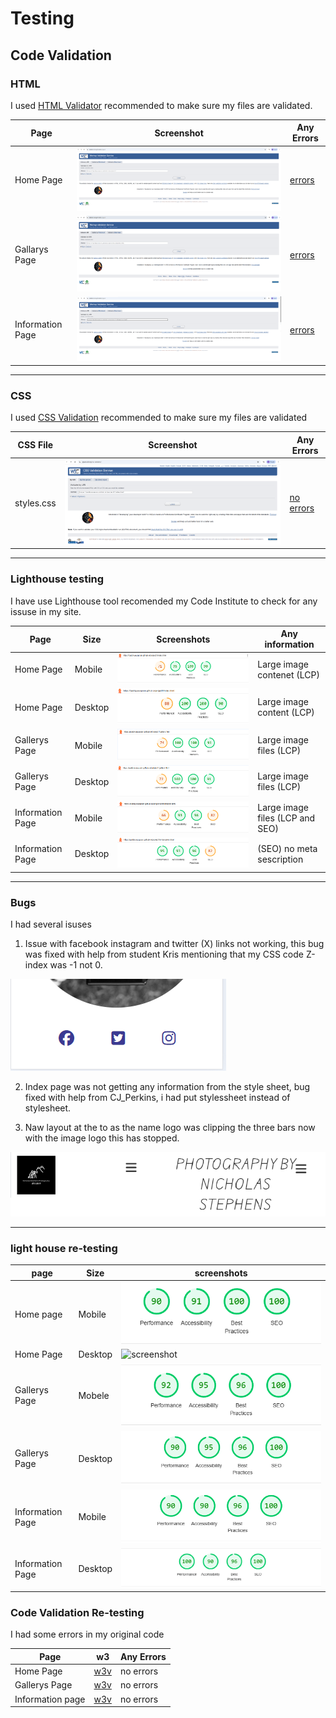 # Testing 

## Code Validation

### HTML 

I used [HTML Validator](https://validator.w3.org) recommended to make sure my files are validated.

| Page | Screenshot | Any Errors|
| --- | --- | --- |
| Home Page | ![screenshot](documents/markuphomepage.png) | [errors](https://validator.w3.org/nu/?doc=https%3A%2F%2Fpaddyyouspoon.github.io%2Fproject1%2F) |
| Gallarys Page | ![screenshot](documents/markupgallarys.png) | [errors](https://validator.w3.org/nu/?doc=https%3A%2F%2Fpaddyyouspoon.github.io%2Fproject1%2Fgallery.html) |
| Information Page | ![screenshot](documents/markupinfo.png) | [errors](https://validator.w3.org/nu/?doc=https%3A%2F%2Fpaddyyouspoon.github.io%2Fproject1%2Finformaiton.html) |

---

### CSS

I used [CSS Validation](https://jigsaw.w3.org/css-validator/) recommended to make sure my files are validated

| CSS File | Screenshot | Any Errors |
| --- | --- | --- |
|styles.css | ![screenshot](documents/style.cssmarkup.png) | [no errors](https://jigsaw.w3.org/css-validator/validator?uri=https%3A%2F%2Fpaddyyouspoon.github.io%2Fproject1%2Findex.html&profile=css3svg&usermedium=all&warning=1&vextwarning=&lang=en) |

---

### Lighthouse testing

I have use Lighthouse tool recomended my Code Institute to check for any issuse in my site.

| Page | Size | Screenshots | Any information |
| --- | --- | --- | --- |
| Home Page | Mobile | ![screenshot](documents/lighthousephonefold5.png) | Large image contenet (LCP)  |
| Home Page | Desktop | ![screenshot](documents/lighthousedestop.png) | Large image content (LCP)
| Gallerys Page | Mobile | ![screenshot](documents/lighthouseGallerysmoblie.png) | Large image files (LCP) |
| Gallerys Page | Desktop | ![screenshot](documents/LighthouseGallerysDesktop.png) | Large image files (LCP) |
| Information Page | Mobile | ![screenshot](documents/Lighthouseinfomobile.png) | Large image files (LCP and SEO)
| Information Page | Desktop | ![screenshot](documents/Lighthouseinfodesktop.png) | (SEO) no meta sescription |

---

### Bugs

I had several isuses 

1. Issue with facebook instagram and twitter (X) links not working, this bug was fixed with help from student Kris mentioning that my CSS code Z-index was -1 not 0.

  ![screenshot](documents/links.png)

2. Index page was not getting any information from the style sheet, bug fixed with help from CJ_Perkins, i had put stylessheet instead of stylesheet.

3. Naw layout at the to as the name logo was clipping the three bars now with the image logo this has stopped.

  ![screenshot](documents/newlayoutattop.png)

  ---

  ### light house re-testing

  | page | Size | screenshots |
  | --- | --- | --- |
  | Home page | Mobile | ![screenshot](documents/indexPageLighthouse.png) |
  | Home Page | Desktop | ![screenshot](documents/indexPageLighthousedesktop.png) |
  | Gallerys Page | Mobele | ![screenshots](documents/galleryLighthouseMoble.png) |
  | Gallerys Page | Desktop | ![screenshot](documents/galleryLighthouseDesktop.png) |
  | Information Page | Mobile | ![screenshots](documents/informationLighthouseMobile.png) |
  | Information Page | Desktop | ![screenshot](documents/informationLighthouseDesktop.png) |


  ### Code Validation Re-testing 

  I had some errors in my original code

  | Page | w3 | Any Errors |
  | --- | --- | --- |
  | Home Page | [w3v](https://validator.w3.org/nu/?showsource=yes&useragent=Validator.nu%2FLV+https%3A%2F%2Fvalidator.w3.org%2Fservices&acceptlanguage=&doc=https%3A%2F%2Fpaddyyouspoon.github.io%2Fproject1%2F) | no errors |
  | Gallerys Page | [w3v](https://validator.w3.org/nu/?showsource=yes&checkerrorpages=yes&useragent=Validator.nu%2FLV+https%3A%2F%2Fvalidator.w3.org%2Fservices&acceptlanguage=&doc=https%3A%2F%2Fpaddyyouspoon.github.io%2Fproject1%2Fgallery.html) | no errors
  | Information page | [w3v](https://validator.w3.org/nu/?showsource=yes&checkerrorpages=yes&useragent=Validator.nu%2FLV+https%3A%2F%2Fvalidator.w3.org%2Fservices&acceptlanguage=&doc=https%3A%2F%2Fpaddyyouspoon.github.io%2Fproject1%2Finformation.html) | no errors